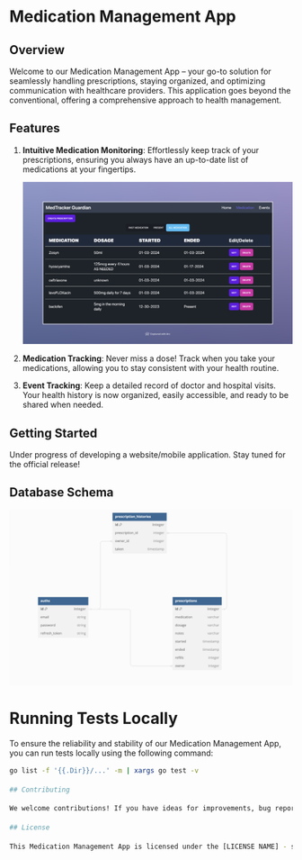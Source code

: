 # Medication Management App

## Overview

Welcome to our Medication Management App – your go-to solution for seamlessly handling prescriptions, staying organized, and optimizing communication with healthcare providers. This application goes beyond the conventional, offering a comprehensive approach to health management.

## Features

1. **Intuitive Medication Monitoring**: Effortlessly keep track of your prescriptions, ensuring you always have an up-to-date list of medications at your fingertips.

   ![Intuitive Medication Monitoring](/readMeAssets/MTGMedList.jpeg)

2. **Medication Tracking**: Never miss a dose! Track when you take your medications, allowing you to stay consistent with your health routine.

3. **Event Tracking**: Keep a detailed record of doctor and hospital visits. Your health history is now organized, easily accessible, and ready to be shared when needed.

## Getting Started

Under progress of developing a website/mobile application. Stay tuned for the official release!

## Database Schema

![Database Schema](/readMeAssets/databaseSchemaV3.png)

# Running Tests Locally

To ensure the reliability and stability of our Medication Management App, you can run tests locally using the following command:

```bash
go list -f '{{.Dir}}/...' -m | xargs go test -v

## Contributing

We welcome contributions! If you have ideas for improvements, bug reports, or feature requests, please open an issue or submit a pull request. Check out our [Contribution Guidelines](link-to-guidelines) for more information.

## License

This Medication Management App is licensed under the [LICENSE NAME] - see the [LICENSE.
```

